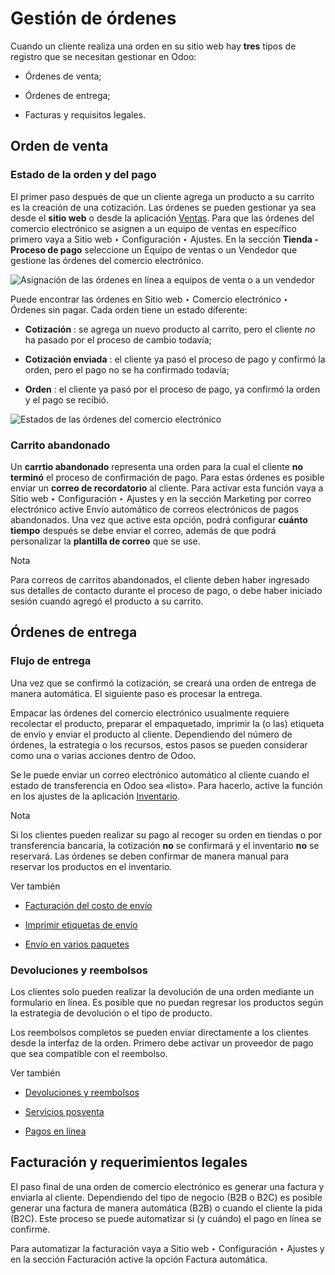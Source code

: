 # Gestión de órdenes

Cuando un cliente realiza una orden en su sitio web hay **tres** tipos de
registro que se necesitan gestionar en Odoo:

  * Órdenes de venta;

  * Órdenes de entrega;

  * Facturas y requisitos legales.

## Orden de venta

### Estado de la orden y del pago

El primer paso después de que un cliente agrega un producto a su carrito es la
creación de una cotización. Las órdenes se pueden gestionar ya sea desde el
**sitio web** o desde la aplicación [Ventas](../../../sales/sales.html). Para
que las órdenes del comercio electrónico se asignen a un equipo de ventas en
específico primero vaya a Sitio web ‣ Configuración ‣ Ajustes. En la sección
**Tienda - Proceso de pago** seleccione un Equipo de ventas o un Vendedor que
gestione las órdenes del comercio electrónico.

![Asignación de las órdenes en línea a equipos de venta o a un
vendedor](../../../../_images/handling-salesteam.png)

Puede encontrar las órdenes en Sitio web ‣ Comercio electrónico ‣ Órdenes sin
pagar. Cada orden tiene un estado diferente:

  * **Cotización** : se agrega un nuevo producto al carrito, pero el cliente _no_ ha pasado por el proceso de cambio todavía;

  * **Cotización enviada** : el cliente ya pasó el proceso de pago y confirmó la orden, pero el pago no se ha confirmado todavía;

  * **Orden** : el cliente ya pasó por el proceso de pago, ya confirmó la orden y el pago se recibió.

![Estados de las órdenes del comercio
electrónico](../../../../_images/handling-status.png)

### Carrito abandonado

Un **carrtio abandonado** representa una orden para la cual el cliente **no
terminó** el proceso de confirmación de pago. Para estas órdenes es posible
enviar un **correo de recordatorio** al cliente. Para activar esta función
vaya a Sitio web ‣ Configuración ‣ Ajustes y en la sección Marketing por
correo electrónico active Envío automático de correos electrónicos de pagos
abandonados. Una vez que active esta opción, podrá configurar **cuánto
tiempo** después se debe enviar el correo, además de que podrá personalizar la
**plantilla de correo** que se use.

Nota

Para correos de carritos abandonados, el cliente deben haber ingresado sus
detalles de contacto durante el proceso de pago, o debe haber iniciado sesión
cuando agregó el producto a su carrito.

## Órdenes de entrega

### Flujo de entrega

Una vez que se confirmó la cotización, se creará una orden de entrega de
manera automática. El siguiente paso es procesar la entrega.

Empacar las órdenes del comercio electrónico usualmente requiere recolectar el
producto, preparar el empaquetado, imprimir la (o las) etiqueta de envío y
enviar el producto al cliente. Dependiendo del número de órdenes, la
estrategia o los recursos, estos pasos se pueden considerar como una o varias
acciones dentro de Odoo.

Se le puede enviar un correo electrónico automático al cliente cuando el
estado de transferencia en Odoo sea «listo». Para hacerlo, active la función
en los ajustes de la aplicación
[Inventario](../../../inventory_and_mrp/inventory.html).

Nota

Si los clientes pueden realizar su pago al recoger su orden en tiendas o por
transferencia bancaria, la cotización **no** se confirmará y el inventario
**no** se reservará. Las órdenes se deben confirmar de manera manual para
reservar los productos en el inventario.

Ver también

  * [Facturación del costo de envío](../../../inventory_and_mrp/inventory/shipping_receiving/advanced_operations_shipping/invoicing.html)

  * [Imprimir etiquetas de envío](../../../inventory_and_mrp/inventory/shipping_receiving/setup_configuration/labels.html)

  * [Envío en varios paquetes](../../../inventory_and_mrp/inventory/shipping_receiving/advanced_operations_shipping/multipack.html)

### Devoluciones y reembolsos

Los clientes solo pueden realizar la devolución de una orden mediante un
formulario en línea. Es posible que no puedan regresar los productos según la
estrategia de devolución o el tipo de producto.

Los reembolsos completos se pueden enviar directamente a los clientes desde la
interfaz de la orden. Primero debe activar un proveedor de pago que sea
compatible con el reembolso.

Ver también

  * [Devoluciones y reembolsos](../../../sales/sales/products_prices/returns.html)

  * [Servicios posventa](../../../services/helpdesk/advanced/after_sales.html)

  * [Pagos en línea](../../../finance/payment_providers.html)

## Facturación y requerimientos legales

El paso final de una orden de comercio electrónico es generar una factura y
enviarla al cliente. Dependiendo del tipo de negocio (B2B o B2C) es posible
generar una factura de manera automática (B2B) o cuando el cliente la pida
(B2C). Este proceso se puede automatizar si (y cuándo) el pago en línea se
confirme.

Para automatizar la facturación vaya a Sitio web ‣ Configuración ‣ Ajustes y
en la sección Facturación active la opción Factura automática.

